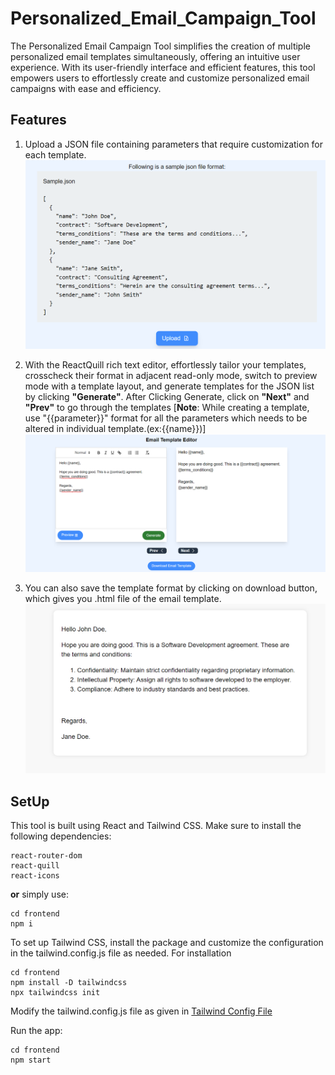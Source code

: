 # Personalized_Email_Campaign_Tool
The Personalized Email Campaign Tool simplifies the creation of multiple personalized email templates simultaneously, offering an intuitive user experience. With its user-friendly interface and efficient features, this tool empowers users to effortlessly create and customize personalized email campaigns with ease and efficiency.

## Features
1. Upload a JSON file containing parameters that require customization for each template.
![Alt Text](frontend/public/assets/uploadScreen.png)

2. With the ReactQuill rich text editor, effortlessly tailor your templates, crosscheck their format in adjacent read-only mode, switch to preview mode with a template layout, and generate templates for the JSON list by clicking **"Generate"**. After Clicking Generate, click on **"Next"** and **"Prev"** to go through the templates [**Note**: While creating a template, use "{{parameter}}" format for all the parameters which needs to be altered in individual template.(ex:{{name}})] 
![Alt Text](frontend/public/assets/Editor.png)

3. You can also save the template format by clicking on download button, which gives you .html file of the email template.
![Alt Text](frontend/public/assets/Email_Template.png)

## SetUp
This tool is built using React and Tailwind CSS.
Make sure to install the following dependencies:
```
react-router-dom
react-quill
react-icons

```
**or** simply use:
```
cd frontend
npm i
```
To set up Tailwind CSS, install the package and customize the configuration in the tailwind.config.js file as needed.
For installation
```
cd frontend
npm install -D tailwindcss
npx tailwindcss init
```
Modify the tailwind.config.js file as given in [Tailwind Config File](frontend/tailwind.config.js) 

Run the app:
```
cd frontend
npm start
```


